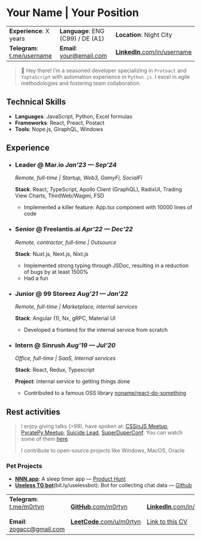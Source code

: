 # Your Name | Your Position

|                      |                                  |                      |  
| -------------------- | -------------------------------- | -------------------- |  
| **Experience**:  X years | **Language**: ENG (C99) / DE (A1) | **Location**: Night City |
| **Telegram**: [t.me/username][telega] | **Email**: [your@email.com][email] | [**LinkedIn**.com/in/username][li] |

> 👋 Hey there! I’m a seasoned developer specializing in `Protoact` and `YoptaScript` with automation experience in `Python.js`. I excel in agile methodologies and fostering team collaboration.

## Technical Skills

-	**Languages**: JavaScript, Python, Excel formulas
-	**Frameworks**: React, Preact, Postact
-	**Tools**: Nope.js, GiraphQL, Windows

## Experience

- ### Leader @ Mar.io *Jan'23 — Sep'24*

  *Remote, full-time | Startup, Web3, GamyFi, SocialFi*

  **Stack**: React, TypeScript, Apollo Client (GraphQL), RadixUI, Trading View Charts, ThirdWeb/Wagmi, FSD

  - Implemented a killer feature: App.tsx component with 10000 lines of code

- ### Senior @ Freelantis.ai *Apr'22 — Dec'22*

  *Remote, contractor, full-time | Outsource*

  **Stack**: Nuxt.js, Next.js, Nixt.js

  - Implemented strong typing through JSDoc, resulting in a reduction of bugs by at least 1500%
  - Had a fun

- ### Junior @ 99 Storeez *Aug'21 — Jan'22*

  *Remote, full-time | Marketplace, internal services*

  **Stack**: Angular (1), Nx, gRPC, Material UI

  - Developed a frontend for the internal service from scratch

- ### Intern @ Sinrush *Aug'19 — Jul'20*

  *Office, full-time | SaaS, Internal services*

  **Stack**: React, Redux, Typescript

  **Project**: internal service to getting things done

  - Contributed to a famous OSS library [noname/react-do-something](https://noname.github.io/do-something/)

## Rest activities

> I enjoy giving talks (>99), have spoken at: [CSSinJS&nbsp;Meetup](https://google.com), [PyratePy&nbsp;Meetup](https://google.com), [Suicide&nbsp;Lead](https://google.com), [SuperDuperConf](https://google.com/). You can watch some of them [here](https://youtube.com/).
> 
> I contribute to open-source projects like Windows, MacOS, Oracle

### Pet Projects

- [**NNN.app**](https://pokoy.app): A sleep timer app  — [Product Hunt](https://www.producthunt.com/products/nnnapp)
  <!-- - **Stack**: Firebase, Google Cloud Platform, React, Redux Toolkit, PWA, GH Actions -->
- [**Useless TG bot**](http://bit.ly/uselessbot)(bit.ly/uselessbot): Bot for collecting chat data — [Github](https://github.com/username/uselessbot)
  <!-- - **Stack**: Node.js, Telegraf.js, Next.js, Google Cloud Platform, Google APIs -->

<!-- CONTACTS -->
|                      |                                  |                      |  
| -------------------- | -------------------------------- | -------------------- |  
| **Telegram**: [t.me/m0rtyn][telega] <br><br> **Email**: [zogacc@gmail.com][email] |  [**GitHub**.com/m0rtyn][gh] <br><br> [**LeetCode**.com/u/m0rtyn][lc] |  [**LinkedIn**.com/in/m0rtyn][li]  <br><br> [Link to this CV][cv] |


[telega]: https://t.me/username
[email]: mailto:your@email.com
[gh]: https://github.com/username
[lc]: https://leetcode.com/u/username
[li]: https://linkedin/in/username
[cv]: https://yoursite.com/your-cv.pdf